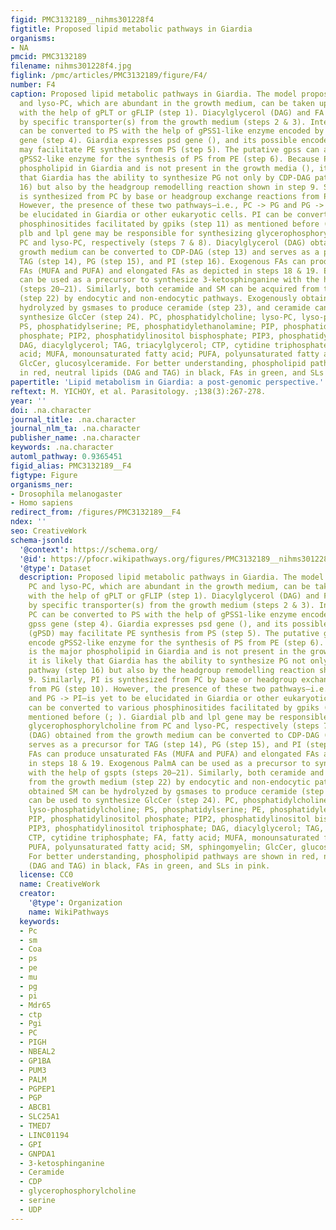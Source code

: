 ```yaml
---
figid: PMC3132189__nihms301228f4
figtitle: Proposed lipid metabolic pathways in Giardia
organisms:
- NA
pmcid: PMC3132189
filename: nihms301228f4.jpg
figlink: /pmc/articles/PMC3132189/figure/F4/
number: F4
caption: Proposed lipid metabolic pathways in Giardia. The model proposes that PC
  and lyso-PC, which are abundant in the growth medium, can be taken up by Giardia
  with the help of gPLT or gFLIP (step 1). Diacylglycerol (DAG) and FA are internalised
  by specific transporter(s) from the growth medium (steps 2 & 3). Internalised PC
  can be converted to PS with the help of gPSS1-like enzyme encoded by putative gpss
  gene (step 4). Giardia expresses psd gene (), and its possible encoded product (gPSD)
  may facilitate PE synthesis from PS (step 5). The putative gpss can also encode
  gPSS2-like enzyme for the synthesis of PS from PE (step 6). Because PG is the major
  phospholipid in Giardia and is not present in the growth media (), it is likely
  that Giardia has the ability to synthesize PG not only by CDP-DAG pathway (step
  16) but also by the headgroup remodelling reaction shown in step 9. Similarly, PI
  is synthesized from PC by base or headgroup exchange reactions from PG (step 10).
  However, the presence of these two pathways—i.e., PC -> PG and PG -> PI—is yet to
  be elucidated in Giardia or other eukaryotic cells. PI can be converted to various
  phosphinositides facilitated by gpiks (step 11) as mentioned before (; ). Giardial
  plb and lpl gene may be responsible for synthesizing glycerophosphorylcholine from
  PC and lyso-PC, respectively (steps 7 & 8). Diacylglycerol (DAG) obtained from the
  growth medium can be converted to CDP-DAG (step 13) and serves as a precursor for
  TAG (step 14), PG (step 15), and PI (step 16). Exogenous FAs can produce unsaturated
  FAs (MUFA and PUFA) and elongated FAs as depicted in steps 18 & 19. Exogenous PalmA
  can be used as a precursor to synthesize 3-ketosphinganine with the help of gspts
  (steps 20–21). Similarly, both ceramide and SM can be acquired from the growth medium
  (step 22) by endocytic and non-endocytic pathways. Exogenously obtained SM can be
  hydrolyzed by gsmases to produce ceramide (step 23), and ceramide can be used to
  synthesize GlcCer (step 24). PC, phosphatidylcholine; lyso-PC, lyso-phosphatidylcholine;
  PS, phosphatidylserine; PE, phosphatidylethanolamine; PIP, phosphatidylinositol
  phosphate; PIP2, phosphatidylinositol bisphosphate; PIP3, phosphatidylinositol triphosphate;
  DAG, diacylglycerol; TAG, triacylglycerol; CTP, cytidine triphosphate; FA, fatty
  acid; MUFA, monounsaturated fatty acid; PUFA, polyunsaturated fatty acid; SM, sphingomyelin;
  GlcCer, glucosylceramide. For better understanding, phospholipid pathways are shown
  in red, neutral lipids (DAG and TAG) in black, FAs in green, and SLs in pink.
papertitle: 'Lipid metabolism in Giardia: a post-genomic perspective.'
reftext: M. YICHOY, et al. Parasitology. ;138(3):267-278.
year: ''
doi: .na.character
journal_title: .na.character
journal_nlm_ta: .na.character
publisher_name: .na.character
keywords: .na.character
automl_pathway: 0.9365451
figid_alias: PMC3132189__F4
figtype: Figure
organisms_ner:
- Drosophila melanogaster
- Homo sapiens
redirect_from: /figures/PMC3132189__F4
ndex: ''
seo: CreativeWork
schema-jsonld:
  '@context': https://schema.org/
  '@id': https://pfocr.wikipathways.org/figures/PMC3132189__nihms301228f4.html
  '@type': Dataset
  description: Proposed lipid metabolic pathways in Giardia. The model proposes that
    PC and lyso-PC, which are abundant in the growth medium, can be taken up by Giardia
    with the help of gPLT or gFLIP (step 1). Diacylglycerol (DAG) and FA are internalised
    by specific transporter(s) from the growth medium (steps 2 & 3). Internalised
    PC can be converted to PS with the help of gPSS1-like enzyme encoded by putative
    gpss gene (step 4). Giardia expresses psd gene (), and its possible encoded product
    (gPSD) may facilitate PE synthesis from PS (step 5). The putative gpss can also
    encode gPSS2-like enzyme for the synthesis of PS from PE (step 6). Because PG
    is the major phospholipid in Giardia and is not present in the growth media (),
    it is likely that Giardia has the ability to synthesize PG not only by CDP-DAG
    pathway (step 16) but also by the headgroup remodelling reaction shown in step
    9. Similarly, PI is synthesized from PC by base or headgroup exchange reactions
    from PG (step 10). However, the presence of these two pathways—i.e., PC -> PG
    and PG -> PI—is yet to be elucidated in Giardia or other eukaryotic cells. PI
    can be converted to various phosphinositides facilitated by gpiks (step 11) as
    mentioned before (; ). Giardial plb and lpl gene may be responsible for synthesizing
    glycerophosphorylcholine from PC and lyso-PC, respectively (steps 7 & 8). Diacylglycerol
    (DAG) obtained from the growth medium can be converted to CDP-DAG (step 13) and
    serves as a precursor for TAG (step 14), PG (step 15), and PI (step 16). Exogenous
    FAs can produce unsaturated FAs (MUFA and PUFA) and elongated FAs as depicted
    in steps 18 & 19. Exogenous PalmA can be used as a precursor to synthesize 3-ketosphinganine
    with the help of gspts (steps 20–21). Similarly, both ceramide and SM can be acquired
    from the growth medium (step 22) by endocytic and non-endocytic pathways. Exogenously
    obtained SM can be hydrolyzed by gsmases to produce ceramide (step 23), and ceramide
    can be used to synthesize GlcCer (step 24). PC, phosphatidylcholine; lyso-PC,
    lyso-phosphatidylcholine; PS, phosphatidylserine; PE, phosphatidylethanolamine;
    PIP, phosphatidylinositol phosphate; PIP2, phosphatidylinositol bisphosphate;
    PIP3, phosphatidylinositol triphosphate; DAG, diacylglycerol; TAG, triacylglycerol;
    CTP, cytidine triphosphate; FA, fatty acid; MUFA, monounsaturated fatty acid;
    PUFA, polyunsaturated fatty acid; SM, sphingomyelin; GlcCer, glucosylceramide.
    For better understanding, phospholipid pathways are shown in red, neutral lipids
    (DAG and TAG) in black, FAs in green, and SLs in pink.
  license: CC0
  name: CreativeWork
  creator:
    '@type': Organization
    name: WikiPathways
  keywords:
  - Pc
  - sm
  - Coa
  - ps
  - pe
  - mu
  - pg
  - pi
  - Mdr65
  - ctp
  - Pgi
  - PC
  - PIGH
  - NBEAL2
  - GP1BA
  - PUM3
  - PALM
  - PGPEP1
  - PGP
  - ABCB1
  - SLC25A1
  - TMED7
  - LINC01194
  - GPI
  - GNPDA1
  - 3-ketosphinganine
  - Ceramide
  - CDP
  - glycerophosphorylcholine
  - serine
  - UDP
---
```

